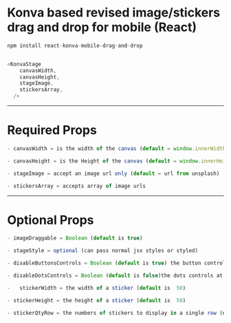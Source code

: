 
# Konva based revised image/stickers drag and drop for mobile (React)

```js
npm install react-konva-mobile-drag-and-drop
```

```js

<KonvaStage  	
    canvasWidth,
	canvasHeight,
	stageImage,
	stickersArray, 
  />
```
---
# Required Props

```js
- canvasWidth = is the width of the canvas (default = window.innerWidth) 

- canvasHeight = is the Height of the canvas (default = window.innerHeight - 158) 

- stageImage = accept an image url only (default = url from unsplash)

- stickersArray = accepts array of image urls 
```
---

# Optional Props

```js
- imageDraggable = Boolean (default is true)

- stageStyle = optional (can pass normal jsx styles or styled)

- disableButtonsControls = Boolean (default is true) the button controls at stickers bottom

- disableDotsControls = Boolean (default is false)the dots controls at stickers bottom

-	stickerWidth = the width of a sticker (default is  50)

- stickerHeight = the height of a sticker (default is  50)

- stickerQtyRow = the numbers of stickers to display in a single row (default is  5)
```

